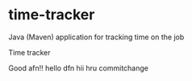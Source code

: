 # time-tracker
Java (Maven) application for tracking time on the job

Time tracker

Good afn!!
hello dfn
hii hru
commitchange

